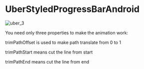 # UberStyledProgressBarAndroid


![uber_3](https://cloud.githubusercontent.com/assets/6247940/21674472/e52db6ea-d353-11e6-89ea-8e4137f2b1ce.gif)

You need only three properties to make the animation work:

trimPathOffset is used to make path translate from 0 to 1

trimPathStart means cut the line from start

trimPathEnd means cut the line from end
